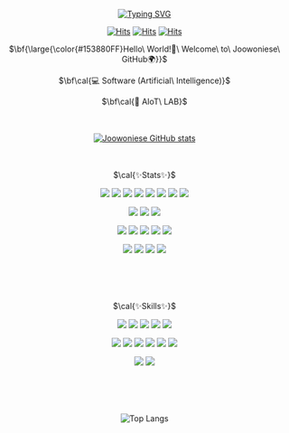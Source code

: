 <div align=center>
 
[![Typing SVG](https://readme-typing-svg.demolab.com?font=Yellowtail&size=85&duration=6500&pause=500&color=19439AFF&center=true&vCenter=true&multiline=true&width=800&height=150&lines=Joowoniese+Github)](https://git.io/typing-svg)

[![Hits](https://hits.seeyoufarm.com/api/count/incr/badge.svg?pvs=4&url=https%3A%2F%2Fagreeable-wombat-04f.notion.site%2FJoowoniese-Development-Log-18d1ee82a1d080afb78edfd0b26ab638&count_bg=%238D8D8D&title_bg=%233E3E3E&icon=notion.svg&icon_color=%23FFFFFF&title=Notion&edge_flat=false)](https://agreeable-wombat-04f.notion.site/Joowoniese-Development-Log-18d1ee82a1d080afb78edfd0b26ab638?pvs=4)
[![Hits](https://hits.seeyoufarm.com/api/count/incr/badge.svg?url=https%3A%2F%2Fwww.instagram.com%2Fjoowoniese%2F&count_bg=%23CCA7DF&title_bg=%237D2FA7&icon=instagram.svg&icon_color=%23FFFFFF&title=Instagram&edge_flat=false)](https://www.instagram.com/joowoniese/)
[![Hits](https://hits.seeyoufarm.com/api/count/incr/badge.svg?url=https%3A%2F%2Fjoowoniese.tistory.com&count_bg=%239BC3DF&title_bg=%232690DB&icon=bloglovin.svg&icon_color=%23FFFFFF&title=Blog&edge_flat=false)](https://joowoniese.tistory.com/)



<p>$\bf{\large{\color{#153880FF}Hello\ World!👋\ Welcome\ to\ Joowoniese\ GitHub🌍}}$</p>

 <p>$\bf\cal{💻 Software (Artificial\ Intelligence)}$</p>
 <p>$\bf\cal{🔭 AIoT\ LAB}$</p>
 <p>ㅤ</p>
 
 [![Joowoniese GitHub stats](https://github-readme-stats.vercel.app/api?username=Joowoniese&show_icons=true&hide=contribs,prs&rank_icon=github&title_color=355296&icon_color=355296&text_color=595959&hide_border=true&)](https://github.com/joowoniese/github-readme-stats)
 <p>ㅤ</p>

 
 <p>$\cal{✨Stats✨}$</p>

<img src="https://img.shields.io/badge/Python-3776AB?=flat-square&logo=python&logoColor=white"/>
<img src="https://img.shields.io/badge/Linux-FCC624?=flat-square&logo=linux&logoColor=black"/>
<img src="https://img.shields.io/badge/Ubuntu-E95420?style=flat-square&logo=Ubuntu&logoColor=white"/>
<img src="https://img.shields.io/badge/C++-00599C?=flat-square&logo=cplusplus&logoColor=white"/>
<img src="https://img.shields.io/badge/C-A8B9CC?=flat-square&logo=C&logoColor=black"/>
<img src="https://img.shields.io/badge/Java-007396?=flat-square&logoColor=white"/>
<img src="https://img.shields.io/badge/JavaScript-F7DF1E?=flat-square&logo=JavaScript&logoColor=black"/>
<img src="https://img.shields.io/badge/CSS-663399?=flat-square&logo=Css&logoColor=white"/>
<p></p>
<img src="https://img.shields.io/badge/Pycharm-000000?=flat-square&logo=pycharm&logoColor=white"/>
<img src="https://img.shields.io/badge/Docker-2496ED?=flat-square&logo=Docker&logoColor=white"/>
<img src="https://img.shields.io/badge/Anaconda-44A833?style=flat-square&logo=Anaconda&logoColor=white"/>
<p></p>
<img src="https://img.shields.io/badge/VisualStudio-7d64b9?=flat-square&logoColor=white"/>
<img src="https://img.shields.io/badge/VisualStudioCode-377cb8?=flat-square&logoColor=white"/>
<img src="https://img.shields.io/badge/Xcode-147EFB?=flat-square&logo=xcode&logoColor=white"/>
<img src="https://img.shields.io/badge/Git-F05032?=flat-square&logo=Git&logoColor=white"/>
<img src="https://img.shields.io/badge/GitHub-181717?=flat-square&logo=GitHub&logoColor=white"/>
<p></p>
<img src="https://img.shields.io/badge/Google Colab-F9AB00?=flat-square&logo=Google Colab&logoColor=white"/>
<img src="https://img.shields.io/badge/Flask-000000?=flat-square&logo=Flask&logoColor=white"/>
<img src="https://img.shields.io/badge/MySQL-4479A1?=flat-square&logo=mysql&logoColor=white"/>
<img src="https://img.shields.io/badge/AndroidStudio-3DDC84?=flat-square&logo=androidstudio&logoColor=white"/>
<p>ㅤ</p>
<p>ㅤ</p>


 <p>$\cal{✨Skills✨}$</p>
 
<img src="https://img.shields.io/badge/NVIDIA-76B900?=flat-square&logo=nvidia&logoColor=white"/>
<img src="https://img.shields.io/badge/Pytorch-EE4C2C?=flat-square&logo=pytorch&logoColor=white"/>
<img src="https://img.shields.io/badge/TensorFlow-FF6F00?=flat-square&logo=Tensorflow&logoColor=white"/>
<img src="https://img.shields.io/badge/Numpy-013243?=flat-square&logo=numpy&logoColor=white"/>
<img src="https://img.shields.io/badge/Keras-D00000?=flat-square&logo=keras&logoColor=white"/>
<p></p>
<img src="https://img.shields.io/badge/scikitlearn-F7931E?=flat-square&logo=scikitlearn&logoColor=white"/>
<img src="https://img.shields.io/badge/Selenium-43B02A?=flat-square&logo=selenium&logoColor=white"/>
<img src="https://img.shields.io/badge/Scipy-8CAAE6?=flat-square&logo=scipy&logoColor=white"/>
<img src="https://img.shields.io/badge/Pandas-150458?=flat-square&logo=pandas&logoColor=white"/>
<img src="https://img.shields.io/badge/Matplotlib-3F4F75?=flat-square&logo=plotly&logoColor=white"/>
<img src="https://img.shields.io/badge/JSON-000000?=flat-square&logo=json&logoColor=white"/>
<p></p>
<img src="https://img.shields.io/badge/MediaPipe-0097A7?=flat-square&logo=mediapipe&logoColor=white"/>
<img src="https://img.shields.io/badge/GoogleCloud-4285F4?=flat-square&logo=googlecloud&logoColor=white"/>
<p>ㅤ</p>
<p>ㅤ</p>
 
![Top Langs](https://github-readme-stats.vercel.app/api/top-langs/?username=Joowoniese&layout=compact&title_color=000000&icon_color=355296&text_color=595959&hide_border=true&hide=jupyter%20notebook)

</div>
